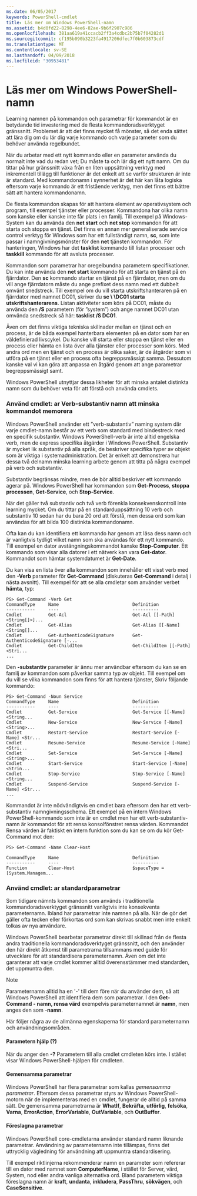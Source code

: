 ```yaml
---
ms.date: 06/05/2017
keywords: PowerShell-cmdlet
title: Läs mer om Windows PowerShell-namn
ms.assetid: b4d0fd22-8298-4ee6-82ae-9b6f2907c986
ms.openlocfilehash: 381aa619a41ccacb2ff3a4cdbc2b75b7f04282d1
ms.sourcegitcommit: cf195b090b3223fa4917206dfec7f0b603873cdf
ms.translationtype: MT
ms.contentlocale: sv-SE
ms.lasthandoff: 04/09/2018
ms.locfileid: "30953481"
---
```

# <a name="learning-windows-powershell-names"></a>Läs mer om Windows PowerShell-namn
Learning namnen på kommandon och parametrar för kommandot är en betydande tid investering med de flesta kommandoradsverktyget gränssnitt. Problemet är att det finns mycket få mönster, så det enda sättet att lära dig om du lär dig varje kommando och varje parameter som du behöver använda regelbundet.

När du arbetar med ett nytt kommando eller en parameter använda du normalt inte vad du redan vet; Du måste ta och lär dig ett nytt namn. Om du tittar på hur gränssnitt växa från en liten uppsättning verktyg med inkrementell tillägg till funktioner är det enkelt att se varför strukturen är inte är standard. Med kommandonamn i synnerhet är det här kan låta logiska eftersom varje kommando är ett fristående verktyg, men det finns ett bättre sätt att hantera kommandonamn.

De flesta kommandon skapas för att hantera element av operativsystem och program, till exempel tjänster eller processer. Kommandona har olika namn som kanske eller kanske inte får plats i en familj. Till exempel på Windows-System kan du använda den **net start** och **net stop** kommandon för att starta och stoppa en tjänst. Det finns en annan mer generaliserade service control verktyg för Windows som har ett fullständigt namn, **sc**, som inte passar i namngivningsmönster för den **net** tjänsten kommandon. För hanteringen, Windows har det **tasklist** kommando till listan processer och **taskkill** kommando för att avsluta processer.

Kommandon som parametrar har oregelbundna parametern specifikationer. Du kan inte använda den **net start** kommando för att starta en tjänst på en fjärrdator. Den **sc** kommando startar en tjänst på en fjärrdator, men om du vill ange fjärrdatorn måste du ange prefixet dess namn med ett dubbelt omvänt snedstreck. Till exempel om du vill starta utskriftshanteraren på en fjärrdator med namnet DC01, skriver du **sc \\ \\DC01 starta utskriftshanterarens**. Listan aktiviteter som körs på DC01, måste du använda den **/S** parametern (för ”system”) och ange namnet DC01 utan omvända snedstreck så här: **tasklist /S DC01**.

Även om det finns viktiga tekniska skillnader mellan en tjänst och en process, är de båda exempel hanterbara elementen på en dator som har en väldefinierad livscykel. Du kanske vill starta eller stoppa en tjänst eller en process eller hämta en lista över alla tjänster eller processer som körs. Med andra ord men en tjänst och en process är olika saker, är de åtgärder som vi utföra på en tjänst eller en process ofta begreppsmässigt samma. Dessutom kanske val vi kan göra att anpassa en åtgärd genom att ange parametrar begreppsmässigt samt.

Windows PowerShell utnyttjar dessa likheter för att minska antalet distinkta namn som du behöver veta för att förstå och använda cmdlets.

### <a name="cmdlets-use-verb-noun-names-to-reduce-command-memorization"></a>Använd cmdlet: ar Verb-substantiv namn att minska kommandot memorera
Windows PowerShell använder ett ”verb-substantiv” naming system där varje cmdlet-namn består av ett verb som standard med bindestreck med en specifik substantiv. Windows PowerShell-verb är inte alltid engelska verb, men de express specifika åtgärder i Windows PowerShell. Substantiv är mycket lik substantiv på alla språk, de beskriver specifika typer av objekt som är viktiga i systemadministration. Det är enkelt att demonstrera hur dessa två delnamn minska learning arbete genom att titta på några exempel på verb och substantiv.

Substantiv begränsas mindre, men de bör alltid beskriver ett kommando agerar på. Windows PowerShell har kommandon som **Get-Process**, **stoppa processen**, **Get-Service**, och **Stop-Service**.

När det gäller två substantiv och två verb förenkla konsekvenskontroll inte learning mycket. Om du tittar på en standarduppsättning 10 verb och substantiv 10 sedan har du bara 20 ord att förstå, men dessa ord som kan användas för att bilda 100 distinkta kommandonamn.

Ofta kan du kan identifiera ett kommando har genom att läsa dess namn och är vanligtvis tydligt vilket namn som ska användas för ett nytt kommando. Till exempel en dator avstängningskommandot kanske **Stop-Computer**. Ett kommando som visar alla datorer i ett nätverk kan vara **Get-dator**. Kommandot som hämtar systemdatumet är **Get-Date**.

Du kan visa en lista över alla kommandon som innehåller ett visst verb med den **-Verb** parameter för **Get-Command** (diskuteras **Get-Command** i detalj i nästa avsnitt). Till exempel för att se alla cmdletar som använder verbet **hämta**, typ:

```
PS> Get-Command -Verb Get
CommandType     Name                            Definition
-----------     ----                            ----------
Cmdlet          Get-Acl                         Get-Acl [[-Path] <String[]>]...
Cmdlet          Get-Alias                       Get-Alias [[-Name] <String[]...
Cmdlet          Get-AuthenticodeSignature       Get-AuthenticodeSignature [-...
Cmdlet          Get-ChildItem                   Get-ChildItem [[-Path] <Stri...
...
```

Den **-substantiv** parameter är ännu mer användbar eftersom du kan se en familj av kommandon som påverkar samma typ av objekt. Till exempel om du vill se vilka kommandon som finns för att hantera tjänster, Skriv följande kommando:

```
PS> Get-Command -Noun Service
CommandType     Name                            Definition
-----------     ----                            ----------
Cmdlet          Get-Service                     Get-Service [[-Name] <String...
Cmdlet          New-Service                     New-Service [-Name] <String>...
Cmdlet          Restart-Service                 Restart-Service [-Name] <Str...
Cmdlet          Resume-Service                  Resume-Service [-Name] <Stri...
Cmdlet          Set-Service                     Set-Service [-Name] <String>...
Cmdlet          Start-Service                   Start-Service [-Name] <Strin...
Cmdlet          Stop-Service                    Stop-Service [-Name] <String...
Cmdlet          Suspend-Service                 Suspend-Service [-Name] <Str...
...
```

Kommandot är inte nödvändigtvis en cmdlet bara eftersom den har ett verb-substantiv namngivningsschema. Ett exempel på en intern Windows PowerShell-kommando som inte är en cmdlet men har ett verb-substantiv-namn är kommandot för att rensa konsolfönstret rensa värden. Kommandot Rensa värden är faktiskt en intern funktion som du kan se om du kör Get-Command mot den:

```
PS> Get-Command -Name Clear-Host

CommandType     Name                            Definition
-----------     ----                            ----------
Function        Clear-Host                      $spaceType = [System.Managem...
```

### <a name="cmdlets-use-standard-parameters"></a>Använd cmdlet: ar standardparametrar
Som tidigare nämnts kommandon som används i traditionella kommandoradsverktyget gränssnitt vanligtvis inte konsekventa parameternamn. Ibland har parametrar inte namnen på alla. När de gör det gäller ofta tecken eller förkortas ord som kan skrivas snabbt men inte enkelt tolkas av nya användare.

Windows PowerShell bearbetar parametrar direkt till skillnad från de flesta andra traditionella kommandoradsverktyget gränssnitt, och den använder den här direkt åtkomst till parametrarna tillsammans med guide för utvecklare för att standardisera parameternamn. Även om det inte garanterar att varje cmdlet kommer alltid överensstämmer med standarden, det uppmuntra den.

> [!NOTE]
> Parameternamn alltid ha en '-' till dem före när du använder dem, så att Windows PowerShell att identifiera dem som parametrar. I den **Get-Command - namn, rensa värd** exempelvis parameternamnet är **namn**, men anges den som -**namn**.

Här följer några av de allmänna egenskaperna för standard parameternamn och användningsområden.

#### <a name="the-help-parameter-"></a>Parametern hjälp (?)
När du anger den **-?** Parametern till alla cmdlet cmdleten körs inte. I stället visar Windows PowerShell-hjälpen för cmdleten.

#### <a name="common-parameters"></a>Gemensamma parametrar
Windows PowerShell har flera parametrar som kallas *gemensamma parametrar*. Eftersom dessa parametrar styrs av Windows PowerShell-motorn när de implementeras med en cmdlet, fungerar de alltid på samma sätt. De gemensamma parametrarna är **WhatIf**, **Bekräfta**, **utförlig**, **felsöka**, **Varna**, **ErrorAction**, **ErrorVariable**, **OutVariable**, och **OutBuffer**.

#### <a name="suggested-parameters"></a>Föreslagna parametrar
Windows PowerShell core-cmdletarna använder standard namn liknande parametrar. Användning av parameternamn inte tillämpas, finns det uttrycklig vägledning för användning att uppmuntra standardisering.

Till exempel riktlinjerna rekommenderar namn en parameter som refererar till en dator med namnet som **ComputerName**, i stället för Server, värd, System, nod eller andra vanliga alternativa ord. Bland parametern viktiga föreslagna namn är **kraft**, **undanta**, **inkludera**, **PassThru**, **sökvägen**, och **CaseSensitive**.
